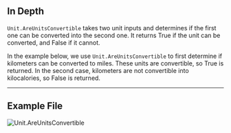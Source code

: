 ## In Depth
`Unit.AreUnitsConvertible` takes two unit inputs and determines if the first one can be converted into the second one. It returns True if the unit can be converted, and False if it cannot.

In the example below, we use `Unit.AreUnitsConvertible` to first determine if kilometers can be converted to miles. These units are convertible, so True is returned. In the second case, kilometers are not convertible into kilocalories, so False is returned.
___
## Example File

![Unit.AreUnitsConvertible](./DynamoUnits.Unit.AreUnitsConvertible_img.jpg)
